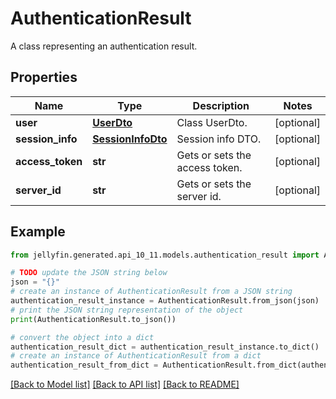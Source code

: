 # AuthenticationResult

A class representing an authentication result.

## Properties

Name | Type | Description | Notes
------------ | ------------- | ------------- | -------------
**user** | [**UserDto**](UserDto.md) | Class UserDto. | [optional] 
**session_info** | [**SessionInfoDto**](SessionInfoDto.md) | Session info DTO. | [optional] 
**access_token** | **str** | Gets or sets the access token. | [optional] 
**server_id** | **str** | Gets or sets the server id. | [optional] 

## Example

```python
from jellyfin.generated.api_10_11.models.authentication_result import AuthenticationResult

# TODO update the JSON string below
json = "{}"
# create an instance of AuthenticationResult from a JSON string
authentication_result_instance = AuthenticationResult.from_json(json)
# print the JSON string representation of the object
print(AuthenticationResult.to_json())

# convert the object into a dict
authentication_result_dict = authentication_result_instance.to_dict()
# create an instance of AuthenticationResult from a dict
authentication_result_from_dict = AuthenticationResult.from_dict(authentication_result_dict)
```
[[Back to Model list]](../README.md#documentation-for-models) [[Back to API list]](../README.md#documentation-for-api-endpoints) [[Back to README]](../README.md)


